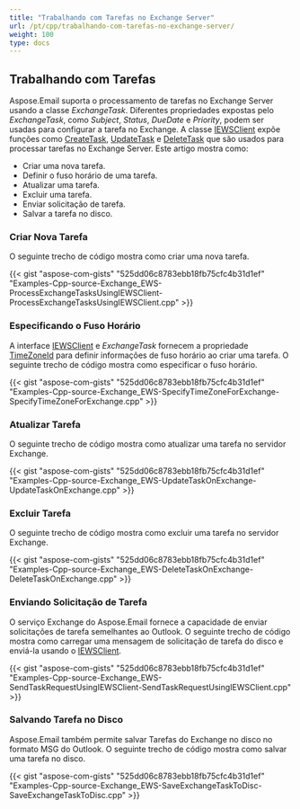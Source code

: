 ```yaml
---
title: "Trabalhando com Tarefas no Exchange Server"
url: /pt/cpp/trabalhando-com-tarefas-no-exchange-server/
weight: 100
type: docs
---
```


## **Trabalhando com Tarefas**
Aspose.Email suporta o processamento de tarefas no Exchange Server usando a classe *ExchangeTask*. Diferentes propriedades expostas pelo *ExchangeTask*, como *Subject*, *Status*, *DueDate* e *Priority*, podem ser usadas para configurar a tarefa no Exchange. A classe [IEWSClient](https://apireference.aspose.com/email/cpp/class/aspose.email.clients.exchange.web_service.i_e_w_s_client) expõe funções como [CreateTask](https://apireference.aspose.com/email/cpp/class/aspose.email.clients.exchange.web_service.i_e_w_s_client#a25420465dd38d784ce78428818ea2b78), [UpdateTask](https://apireference.aspose.com/email/cpp/class/aspose.email.clients.exchange.web_service.i_e_w_s_client#a4ed6fe13e1278778cc28b867c3ef9dea) e [DeleteTask](https://apireference.aspose.com/email/cpp/class/aspose.email.clients.exchange.web_service.i_e_w_s_client#a2bd114b07afa5e97649788a9a9dd9cda) que são usados para processar tarefas no Exchange Server. Este artigo mostra como:

- Criar uma nova tarefa.
- Definir o fuso horário de uma tarefa.
- Atualizar uma tarefa.
- Excluir uma tarefa.
- Enviar solicitação de tarefa.
- Salvar a tarefa no disco.
### **Criar Nova Tarefa**
O seguinte trecho de código mostra como criar uma nova tarefa.

{{< gist "aspose-com-gists" "525dd06c8783ebb18fb75cfc4b31d1ef" "Examples-Cpp-source-Exchange_EWS-ProcessExchangeTasksUsingIEWSClient-ProcessExchangeTasksUsingIEWSClient.cpp" >}}
### **Especificando o Fuso Horário**
A interface [IEWSClient](https://apireference.aspose.com/email/cpp/class/aspose.email.clients.exchange.web_service.i_e_w_s_client) e *ExchangeTask* fornecem a propriedade [TimeZoneId](https://apireference.aspose.com/email/cpp/class/aspose.email.clients.exchange.web_service.i_e_w_s_client#a650927ee2f7ae45babc217f148640148) para definir informações de fuso horário ao criar uma tarefa. O seguinte trecho de código mostra como especificar o fuso horário.

{{< gist "aspose-com-gists" "525dd06c8783ebb18fb75cfc4b31d1ef" "Examples-Cpp-source-Exchange_EWS-SpecifyTimeZoneForExchange-SpecifyTimeZoneForExchange.cpp" >}}
### **Atualizar Tarefa**
O seguinte trecho de código mostra como atualizar uma tarefa no servidor Exchange.

{{< gist "aspose-com-gists" "525dd06c8783ebb18fb75cfc4b31d1ef" "Examples-Cpp-source-Exchange_EWS-UpdateTaskOnExchange-UpdateTaskOnExchange.cpp" >}}
### **Excluir Tarefa**
O seguinte trecho de código mostra como excluir uma tarefa no servidor Exchange.

{{< gist "aspose-com-gists" "525dd06c8783ebb18fb75cfc4b31d1ef" "Examples-Cpp-source-Exchange_EWS-DeleteTaskOnExchange-DeleteTaskOnExchange.cpp" >}}
### **Enviando Solicitação de Tarefa**
O serviço Exchange do Aspose.Email fornece a capacidade de enviar solicitações de tarefa semelhantes ao Outlook. O seguinte trecho de código mostra como carregar uma mensagem de solicitação de tarefa do disco e enviá-la usando o [IEWSClient](https://apireference.aspose.com/email/cpp/class/aspose.email.clients.exchange.web_service.i_e_w_s_client).

{{< gist "aspose-com-gists" "525dd06c8783ebb18fb75cfc4b31d1ef" "Examples-Cpp-source-Exchange_EWS-SendTaskRequestUsingIEWSClient-SendTaskRequestUsingIEWSClient.cpp" >}}
### **Salvando Tarefa no Disco**
Aspose.Email também permite salvar Tarefas do Exchange no disco no formato MSG do Outlook. O seguinte trecho de código mostra como salvar uma tarefa no disco.

{{< gist "aspose-com-gists" "525dd06c8783ebb18fb75cfc4b31d1ef" "Examples-Cpp-source-Exchange_EWS-SaveExchangeTaskToDisc-SaveExchangeTaskToDisc.cpp" >}}